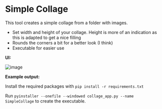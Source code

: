 # Simple Collage

This tool creates a simple collage from a folder with images.
 - Set width and height of your collage. Height is more of an indication as this is adapted to get a nice filling
 - Rounds the corners a bit for a better look (I think)
 - Executable for easier use

__UI:__

![image](https://github.com/user-attachments/assets/5b27a97e-b296-4d4e-8ebf-81f684e1a406)


__Example output:__


Install the required packages with `pip install -r requirements.txt`

Run `pyinstaller --onefile --windowed collage_app.py --name SimpleCollage` to create the executable.
